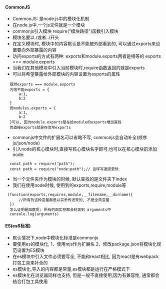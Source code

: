 #### CommonJS
  - CommonJS: 是node.js中的模块化机制
  - 在node.js中,一个js文件就是一个模块
  - commonjs引入模块 require("模块路径")函数引入模块
  - 模块名要以./或者../开头
  - 在定义模块时, 模块中的内容默认是不能被外部看到的, 可以通过exports来设置要向外部暴露的内容
  - 访问exports的方式有两种: exports和module.exports两者是相等的 exports === module.exports
  - 当我们在其他模块中引入当前模块时,require函数返回的就是exports
  - 可以将希望暴露给外部模块的内容设置为exports的属性
  
  ```
    既然exports === module.exports
    为啥不能exports = {
        a:1,
        b:2
    }
    而modules.exports = {
        a:1,
        b:2
    }可以, 因为module.exports是在给module的exports增加属性
    而直接exports就是在改写exports
  ```
 - commonjs中文件的扩展名可以省略不写, commonjs会自动补全(顺序js/json/node)
 - 引入node的核心模块时,直接写核心模块名字即可,也可以在核心模块前添加 node:
  
  ```
    const path = require("path");
    const path = require("node:path");// 这样写速度更快
  ```
 - 当一个文件夹作为模块的时候, 默认查找的是文件夹下index
 - 我们在使用node时候, 使用到的exports,require,module等

  ```
   (function(exports,requires,module,__filename,__dirname){
        //所有的这种变量都是以实参传进来的, 不是全局变量
    })
    怎么证明是函数呢: 所有的函实参都会封装到 arguments中
    console.log(arguments) 
  ```

#### ES(es6标准)
  - 默认情况下,node中模块化标准是commonjs
  - 要使用es的模块化, 1、使用mjs作为扩展名 2、修改package.json将模块化规范设置为ES模块
  - 在es模块中引入文件必须要写全, 不能和react相比, 因为react是有webpack打包工具来补全的
  - es模块化,导入的内容都是常量,es模块都是运行在严格模式下
  - es模块化在浏览器同样也支持, 但是一般不直接使用,因为有兼容性, 通常都会结合打包工具使用
